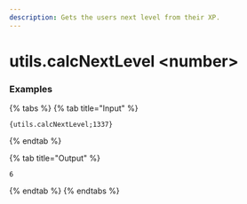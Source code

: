 ```yaml
---
description: Gets the users next level from their XP.
---
```


# utils.calcNextLevel \<number\>

### Examples

{% tabs %}
{% tab title="Input" %}

```text
{utils.calcNextLevel;1337}
```

{% endtab %}

{% tab title="Output" %}

```text
6
```

{% endtab %}
{% endtabs %}
